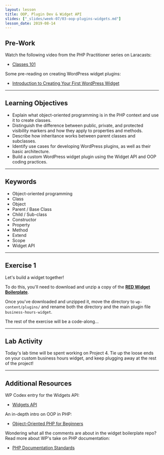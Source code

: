 ```yaml
---
layout: lesson
title: OOP, Plugin Dev & Widget API
slides: ["_slides/week-07/03-oop-plugins-widgets.md"]
lesson_date: 2019-08-14
---
```


## Pre-Work

Watch the following video from the PHP Practitioner series on Laracasts:

- [Classes 101](https://laracasts.com/series/php-for-beginners/episodes/12)

Some pre-reading on creating WordPress widget plugins:

- [Introduction to Creating Your First WordPress Widget](https://code.tutsplus.com/series/introduction-to-creating-your-first-wordpress-widget--cms-721)

---

## Learning Objectives

- Explain what object-oriented programming is in the PHP context and use it to create classes.
- Distinguish the difference between public, private, and protected visibility markers and how they apply to properties and methods.
- Describe how inheritance works between parent classes and subclasses.
- Identify use cases for developing WordPress plugins, as well as their basic architecture.
- Build a custom WordPress widget plugin using the Widget API and OOP coding practices.

---

## Keywords

- Object-oriented programming
- Class
- Object
- Parent / Base Class
- Child / Sub-class
- Constructor
- Property
- Method
- Extend
- Scope
- Widget API

---

## Exercise 1

Let's build a widget together!

To do this, you'll need to download and unzip a copy of the **[RED Widget Boilerplate](https://github.com/redacademy/red-widget-boilerplate/archive/master.zip)**.

Once you've downloaded and unzipped it, move the directory to `wp-content/plugins/` and rename both the directory and the main plugin file `business-hours-widget`.

The rest of the exercise will be a code-along...

---

## Lab Activity

Today's lab time will be spent working on Project 4. Tie up the loose ends on your custom business hours widget, and keep plugging away at the rest of the project!

---

## Additional Resources

WP Codex entry for the Widgets API:

- [Widgets API](https://codex.wordpress.org/Widget_API)

An in-depth intro on OOP in PHP:

- [Object-Oriented PHP for Beginners](https://code.tutsplus.com/tutorials/object-oriented-php-for-beginners--net-12762)

Wondering what all the comments are about in the widget boilerplate repo? Read more about WP's take on PHP documentation:

- [PHP Documentation Standards](https://make.wordpress.org/core/handbook/best-practices/inline-documentation-standards/php/)
